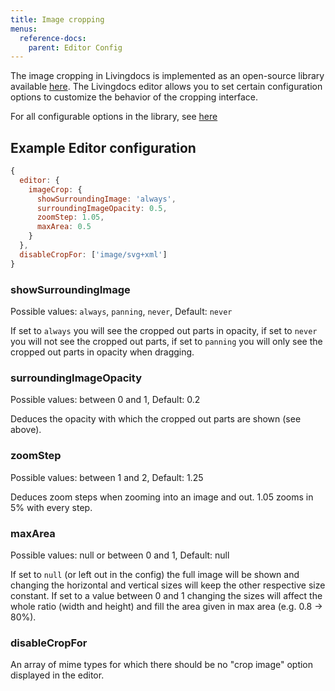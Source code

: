 ```yaml
---
title: Image cropping
menus:
  reference-docs:
    parent: Editor Config
---
```


The image cropping in Livingdocs is implemented as an open-source library available [here](https://github.com/livingdocsIO/srcissors).
The Livingdocs editor allows you to set certain configuration options to customize the behavior of the cropping interface.

For all configurable options in the library, see [here](https://github.com/livingdocsIO/srcissors#configuration-options)

## Example Editor configuration

```js
{
  editor: {
    imageCrop: {
      showSurroundingImage: 'always',
      surroundingImageOpacity: 0.5,
      zoomStep: 1.05,
      maxArea: 0.5
    }
  },
  disableCropFor: ['image/svg+xml']  
}
```

### showSurroundingImage

Possible values: `always`, `panning`, `never`, Default: `never`

If set to `always` you will see the cropped out parts in opacity, if set to `never` you will not see the cropped out parts, if set to `panning` you will only see the cropped out parts in opacity when dragging.

### surroundingImageOpacity

Possible values: between 0 and 1, Default: 0.2

Deduces the opacity with which the cropped out parts are shown (see above).

### zoomStep

Possible values: between 1 and 2, Default: 1.25

Deduces zoom steps when zooming into an image and out. 1.05 zooms in 5% with every step.

### maxArea

Possible values: null or between 0 and 1, Default: null

If set to `null` (or left out in the config) the full image will be shown and changing the horizontal and vertical sizes will keep the other respective size constant.
If set to a value between 0 and 1 changing the sizes will affect the whole ratio (width and height) and fill the area given in max area (e.g. 0.8 -> 80%).

### disableCropFor

An array of mime types for which there should be no "crop image" option displayed in the editor.
